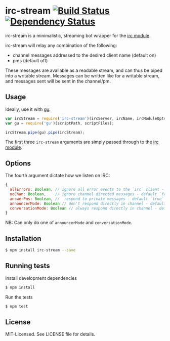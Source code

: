 # irc-stream [![Build Status](https://secure.travis-ci.org/clux/irc-stream.png)](http://travis-ci.org/clux/irc-stream) [![Dependency Status](https://david-dm.org/clux/irc-stream.png)](https://david-dm.org/clux/irc-stream)

irc-stream is a minimalistic, streaming bot wrapper for the [irc module](https://npmjs.org/package/irc).

irc-stream will relay any combination of the following:

- channel messages addressed to the desired client name (default on)
- pms (default off)

These messages are available as a readable stream, and can thus be piped into a writable stream.
Messages can be written like for a writable stream, and messages sent will be sent in the channel/pm.


## Usage
Ideally, use it with [gu](https://npmjs.org/package/gu):

```javascript
var ircStream = require('irc-stream')(ircServer, ircName, ircModuleOpts, ircStreamOpts);
var gu = require('gu')(scriptPath, scriptFiles);

ircStream.pipe(gu).pipe(ircStream);
```

The first three `irc-stream` arguments are simply passed through to the [irc module](https://npmjs.org/package/irc).

## Options
The fourth argument dictate how we listen on IRC:

```js
{
  allErrors: Boolean, // ignore all error events to the `irc` client - default `true`
  noChan: Boolean,    // ignore channel directed messages - default `false`
  answerPms: Boolean, //  respond to private messages - default `true`
  announcerMode: Boolean // don't respond directly in channel - default `false`
  conversationMode: Boolean // always respond directly in channel - default `false`
}
```

NB: Can only do one of `announcerMode` and `conversationMode`.

## Installation

```bash
$ npm install irc-stream --save
```

## Running tests
Install development dependencies

```bash
$ npm install
```

Run the tests

```bash
$ npm test
```

## License
MIT-Licensed. See LICENSE file for details.
